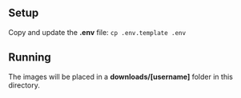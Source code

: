 ## Setup

Copy and update the **.env** file: `cp .env.template .env`


## Running

The images will be placed in a **downloads/[username]** folder in this directory.